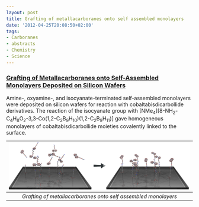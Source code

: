 ```yaml
---
layout: post
title: Grafting of metallacarboranes onto self assembled monolayers
date: '2012-04-25T20:08:50+02:00'
tags:
- Carboranes
- abstracts
- Chemistry
- Science
---
```



### [Grafting of Metallacarboranes onto Self-Assembled Monolayers Deposited on Silicon Wafers](http://dx.doi.org/10.1002/asia.201100750)

Amine-, oxyamine-, and isocyanate-terminated self-assembled monolayers were deposited on silicon wafers for reaction with cobaltabisdicarbollide derivatives. The reaction of the isocyanate group with [NMe<sub>4</sub>][8-NH<sub>2</sub>-C<sub>4</sub>H<sub>8</sub>O<sub>2</sub>-3,3-Co(1,2-C<sub>2</sub>B<sub>9</sub>H<sub>10</sub>)(1,2-C<sub>2</sub>B<sub>9</sub>H<sub>11</sub>)] gave homogeneous monolayers of cobaltabisdicarbollide moieties covalently linked to the surface.


| ![](/imgs/m29zqqqvRx1rsb0g7o1_1280.png)    |
|:--:|
|*Grafting of metallacarboranes onto self assembled monolayers*|

 
